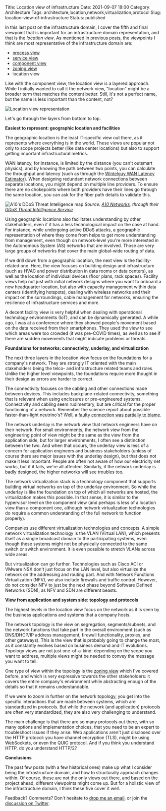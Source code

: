 Title: Location view of infrastructure
Date: 2021-09-07 18:00
Category: Architecture
Tags: architecture,location,network,virtualization,protocol
Slug: location-view-of-infrastructure
Status: published

In this last post on the infrastructure domain, I cover the fifth and final
viewpoint that is important for an infrastructure domain representation, and
that is the *location view*. As mentioned in previous posts, the viewpoints I
think are most representative of the infrastructure domain are:

* [process view]({filename}/2021/09/process-view-of-infrastructure.md)
* [service view]({filename}/2021/06/an-it-services-overview.md)
* [component view]({filename}/2021/08/component-view-of-infrastructure.md)
* [zoning view]({filename}/2017/06/structuring-infrastructural-deployments.md)
* location view

Like with the component view, the location view is a layered approach. While I
initially wanted to call it the network view, "location" might be a broader
term that matches the content better. Still, it's not a perfect name, but the
name is less important than the content, not?

![Location view representation]({static}/images/202109/location-view.png)

Let's go through the layers from bottom to top.

**Easiest to represent: geographic location and facilities**

The geographic location is the least IT-specific view out there, as it
represents where everything is in the world. These views are popular not only to
scope projects better (like data center locations) but also to support getting
important infrastructural metrics.

WAN latency, for instance, is limited by the distance (you can't outsmart
physics), and by knowing the path between two points, you can calculate the
throughput and latency (such as through the [Wintelguy WAN Latency
Estimator](https://wintelguy.com/wanlat.html)). When designing redundant network
connections between separate locations, you might depend on multiple line
providers. To ensure there are no chokepoints where both providers have their
lines go through the same location, you can ask for the fiber path details to
validate this.

![A10's DDoS Threat Intelligence
map]({static}/images/202109/a10-ddos-threat-intelligence.jpg)
*Source: [A10 Networks](https://www.a10networks.com/), through their [DDoS
Threat Intelligence
Service](https://www.a10networks.com/products/network-security-services/threat-intelligence-service/)*

Using geographic locations also facilitates understanding by other stakeholders,
even if it has a less technological impact on the case at hand. For instance,
while undergoing active DDoS attacks, a geographic representation of where they
come from helps to get more understanding from management, even though on
network-level you're more interested in the Autonomous System (AS) networks that
are involved. Those are very large groups of networks that cover the main
global-wide routing of data.

If we drill down from a geographic location, the next view is the
facility-related one. Here, the view focuses on building design and
infrastructure (such as HVAC and power distribution in data rooms or data
centers), as well as the location of individual devices (floor plans, rack
spaces). Facility views help not just with initial network designs where you
want to onboard a new headquarter location, but also with capacity management
within data centers (identifying hotspots), dealing with wireless networks and
their impact on the surroundings, cable management for networks, ensuring the
resilience of infrastructure services and more.

A decent facility view is very helpful when dealing with operational technology
environments (IoT), and can be dynamically generated. A while ago, I was at a
conference where they showed people's movement based on the data received from
their smartphones. They used the view to see which areas were too crowded (it
was pre-COVID times), as well as to see if there are sudden movements that might
indicate problems or threats.

**Foundations for networks: connectivity, underlay, and virtualization**

The next three layers in the location view focus on the foundations for a
company's network. They are strongly IT oriented with the main stakeholders
being the telco- and infrastructure related teams and roles. Unlike the higher
level viewpoints, the foundations require more thought in their design as errors
are harder to correct.

The connectivity focuses on the cabling and other connections made between
devices. This includes backplane-related connectivity, something that is
relevant when using enclosures or pre-engineered systems. Connectivity and
cabling seem rudimentary, but are critical for the proper functioning of a
network. Remember the science report about possible faster-than-light
neutrino's? Well, a [faulty connection was partially to
blame](http://blogs.nature.com/news/2012/02/faster-than-light-neutrino-measurement-has-two-possible-errors.html).

The network underlay is the network view that network engineers have on their
network. For small environments, the network view from the engineering point of
view might be the same as the view from the application side, but for larger
environments, I often see a distinction between the two. And when that occurs,
the underlay view is less of a concern for application engineers and business
stakeholders (unless of course there are major issues with the underlay design),
but that does not make it less important. People are often not aware of how our
electricity net works, but if it fails, we're all affected. Similarly, if the
network underlay is badly designed, the higher networks will see troubles too.

The network virtualization stack is a technology component that supports
building virtual networks on top of the underlay environment. So while the
underlay is like the foundation on top of which all networks are hosted, the
virtualization makes this possible. In that sense, it is similar to the
hypervisor level on the component view (and perhaps is less of a location view
than a component one, although network virtualization technologies do require a
common understanding of the full network to function properly).

Companies use different virtualization technologies and concepts. A simple
network virtualization technology is the VLAN (Virtual LAN), which presents
itself as a single broadcast domain to the participating systems, even though
these systems might not be physically connected to the same switch or switch
environment. It is even possible to stretch VLANs across wide areas.

But virtualization can go further. Technologies such as Cisco ACI or VMware NSX
don't just focus on the LAN level, but also virtualize the network on the
addressing and routing part. And with Network Functions Virtualization (NFV), we
also include firewalls and traffic control. However, do not consider NFV to just
be the next phase beyond Software Defined Networks (SDN), as NFV and SDN are
different beasts.

**View from application and system side: topology and protocols**

The highest levels in the location view focus on the network as it is seen by
the business applications and systems that a company hosts.

The network topology is the view on segregation, segments/subnets, and the
network functions that take part in the overall environment (such as DNS/DHCP/IP
address management, firewall functionality, proxies, and other gateways). This
is the view that is probably going to change the most, as it constantly evolves
based on business demand and IT evolutions. Topology views are not just
one-of-a-kind: depending on the scope you want to address, multiple views might
be needed to convey the message you want to tell.

One type of view within the topology is the [zoning
view]({filename}/2017/06/structuring-infrastructural-deployments.md) which I've
covered before, and which is very expressive towards the other stakeholders: it
covers the entire company's environment while abstracting enough of the details
so that it remains understandable.

If we were to zoom in further on the network topology, you get into the specific
interactions that are made between systems, which are standardized in protocols.
But while the network (and application) protocols are often very standardized,
they are also very challenging to understand.

The main challenge is that there are so many protocols out there, with so many
options and implementation choices, that you need to be an expert to
troubleshoot issues if they arise. Web applications aren't just disclosed over
the HTTP protocol: you have channel encryption (TLS), might be using WebSockets,
or even the QUIC protocol. And if you think you understand HTTP, do you
understand HTTP/2?

**Conclusions**

The past few posts (with a few historical ones) make up what I consider being 
the infrastructure domain, and how to structurally approach changes within. Of
course, these are not the only views out there, and based on the project ahead,
different viewpoints might come up. But for a holistic view of the
infrastructure domain, I think these five cover it well.

Feedback? Comments? Don't hesitate to [drop me an
email](mailto:sven.vermeulen@siphos.be), or join the [discussion on
Twitter](TODO).

<!-- PELICAN_END_SUMMARY -->
